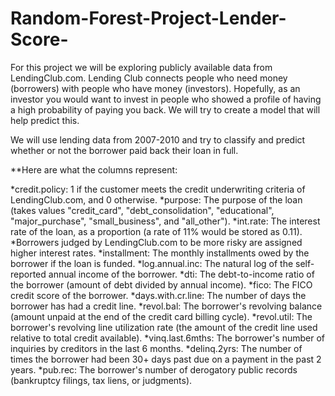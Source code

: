 # Random-Forest-Project-Lender-Score-
For this project we will be exploring publicly available data from LendingClub.com. Lending Club connects people who need money (borrowers) with people who have money (investors). Hopefully, as an investor you would want to invest in people who showed a profile of having a high probability of paying you back. We will try to create a model that will help predict this.  

We will use lending data from 2007-2010 and try to classify and predict whether or not the borrower paid back their loan in full.  

**Here are what the columns represent:  

*credit.policy: 1 if the customer meets the credit underwriting criteria of LendingClub.com, and 0 otherwise.
*purpose: The purpose of the loan (takes values "credit_card", "debt_consolidation", "educational", "major_purchase", "small_business", and "all_other").
*int.rate: The interest rate of the loan, as a proportion (a rate of 11% would be stored as 0.11). 
*Borrowers judged by LendingClub.com to be more risky are assigned higher interest rates. 
*installment: The monthly installments owed by the borrower if the loan is funded. 
*log.annual.inc: The natural log of the self-reported annual income of the borrower.
*dti: The debt-to-income ratio of the borrower (amount of debt divided by annual income).
*fico: The FICO credit score of the borrower. 
*days.with.cr.line: The number of days the borrower has had a credit line. 
*revol.bal: The borrower's revolving balance (amount unpaid at the end of the credit card billing cycle).
*revol.util: The borrower's revolving line utilization rate (the amount of the credit line used relative to total credit available). *vinq.last.6mths: The borrower's number of inquiries by creditors in the last 6 months.
*delinq.2yrs: The number of times the borrower had been 30+ days past due on a payment in the past 2 years.
*pub.rec: The borrower's number of derogatory public records (bankruptcy filings, tax liens, or judgments).
